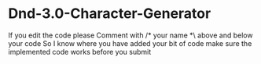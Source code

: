 # Dnd-3.0-Character-Generator

If you edit the code please Comment with /* your name *\ above and below your code
So I know where you have added your bit of code 
make sure the implemented code works before you submit
